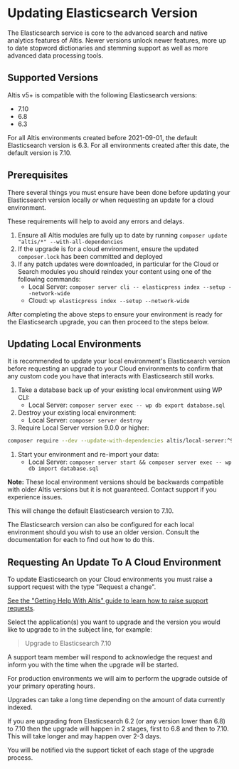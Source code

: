 # Updating Elasticsearch Version

The Elasticsearch service is core to the advanced search and native analytics features of Altis. Newer versions unlock newer
features, more up to date stopword dictionaries and stemming support as well as more advanced data processing tools.

## Supported Versions

Altis v5+ is compatible with the following Elasticsearch versions:

- 7.10
- 6.8
- 6.3

For all Altis environments created before 2021-09-01, the default Elasticsearch version is 6.3. For all environments created after
this date, the default version is 7.10.

## Prerequisites

There several things you must ensure have been done before updating your Elasticsearch version locally _or_ when requesting an
update for a cloud environment.

These requirements will help to avoid any errors and delays.

1. Ensure all Altis modules are fully up to date by running `composer update "altis/*" --with-all-dependencies`
1. If the upgrade is for a cloud environment, ensure the updated `composer.lock` has been committed and deployed
1. If any patch updates were downloaded, in particular for the Cloud or Search modules you should reindex your content using one of 
   the following commands:
   - Local Server: `composer server cli -- elasticpress index --setup --network-wide`
   - Cloud: `wp elasticpress index --setup --network-wide`

After completing the above steps to ensure your environment is ready for the Elasticsearch upgrade, you can then proceed to the
steps below.

## Updating Local Environments

It is recommended to update your local environment's Elasticsearch version before requesting an upgrade to your Cloud environments
to confirm that any custom code you have that interacts with Elasticsearch still works.

1. Take a database back up of your existing local environment using WP CLI:
    - Local Server: `composer server exec -- wp db export database.sql`
1. Destroy your existing local environment:
    - Local Server: `composer server destroy`
1. Require Local Server version 9.0.0 or higher:

  ```sh
  composer require --dev --update-with-dependencies altis/local-server:^9.0.0
  ```

1. Start your environment and re-import your data:
    - Local Server: `composer server start && composer server exec -- wp db import database.sql`

**Note:** These local environment versions should be backwards compatible with older Altis versions but it is not guaranteed.
Contact support if you experience issues.

This will change the default Elasticsearch version to 7.10.

The Elasticsearch version can also be configured for each local environment should you wish to use an older version. Consult the
documentation for each to find out how to do this.

## Requesting An Update To A Cloud Environment

To update Elasticsearch on your Cloud environments you must raise a support request with the type "Request a change".

[See the "Getting Help With Altis" guide to learn how to raise support requests](../getting-help-with-altis.md).

Select the application(s) you want to upgrade and the version you would like to upgrade to in the subject line, for example:

> Upgrade to Elasticsearch 7.10

A support team member will respond to acknowledge the request and inform you with the time when the upgrade will be started.

For production environments we will aim to perform the upgrade outside of your primary operating hours.

Upgrades can take a long time depending on the amount of data currently indexed.

If you are upgrading from Elasticsearch 6.2 (or any version lower than 6.8) to 7.10 then the upgrade will happen in 2 stages, first
to 6.8 and then to 7.10. This will take longer and may happen over 2-3 days.

You will be notified via the support ticket of each stage of the upgrade process.

